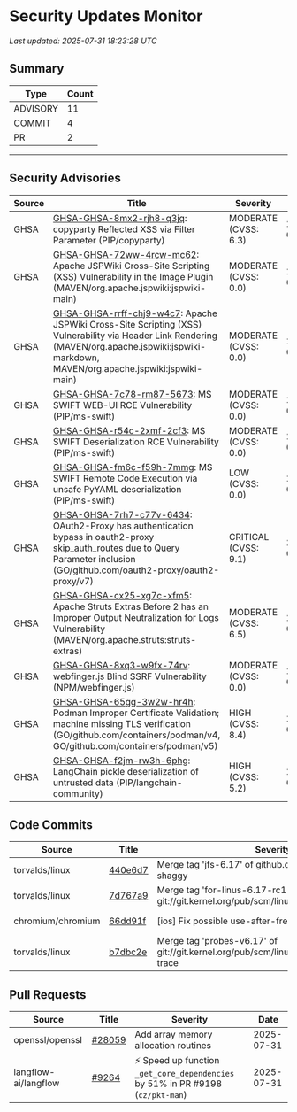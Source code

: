 # Security Updates Monitor

*Last updated: 2025-07-31 18:23:28 UTC*

## Summary
| Type | Count |
|------|-------|
| ADVISORY | 11 |
| COMMIT | 4 |
| PR | 2 |

---

## Security Advisories

| Source | Title | Severity | Date |
|--------|-------|----------|------|
| GHSA | [GHSA-GHSA-8mx2-rjh8-q3jq](https://github.com/advisories/GHSA-8mx2-rjh8-q3jq): copyparty Reflected XSS via Filter Parameter (PIP/copyparty) | MODERATE (CVSS: 6.3) | 2025-07-31 |
| GHSA | [GHSA-GHSA-72ww-4rcw-mc62](https://github.com/advisories/GHSA-72ww-4rcw-mc62): Apache JSPWiki Cross-Site Scripting (XSS) Vulnerability in the Image Plugin (MAVEN/org.apache.jspwiki:jspwiki-main) | MODERATE (CVSS: 0.0) | 2025-07-31 |
| GHSA | [GHSA-GHSA-rrff-chj9-w4c7](https://github.com/advisories/GHSA-rrff-chj9-w4c7): Apache JSPWiki Cross-Site Scripting (XSS) Vulnerability via Header Link Rendering (MAVEN/org.apache.jspwiki:jspwiki-markdown, MAVEN/org.apache.jspwiki:jspwiki-main) | MODERATE (CVSS: 0.0) | 2025-07-31 |
| GHSA | [GHSA-GHSA-7c78-rm87-5673](https://github.com/advisories/GHSA-7c78-rm87-5673): MS SWIFT WEB-UI RCE Vulnerability (PIP/ms-swift) | MODERATE (CVSS: 0.0) | 2025-07-31 |
| GHSA | [GHSA-GHSA-r54c-2xmf-2cf3](https://github.com/advisories/GHSA-r54c-2xmf-2cf3): MS SWIFT Deserialization RCE Vulnerability (PIP/ms-swift) | MODERATE (CVSS: 0.0) | 2025-07-31 |
| GHSA | [GHSA-GHSA-fm6c-f59h-7mmg](https://github.com/advisories/GHSA-fm6c-f59h-7mmg): MS SWIFT Remote Code Execution via unsafe PyYAML deserialization (PIP/ms-swift) | LOW (CVSS: 0.0) | 2025-07-31 |
| GHSA | [GHSA-GHSA-7rh7-c77v-6434](https://github.com/advisories/GHSA-7rh7-c77v-6434): OAuth2-Proxy has authentication bypass in oauth2-proxy skip_auth_routes due to Query Parameter inclusion (GO/github.com/oauth2-proxy/oauth2-proxy/v7) | CRITICAL (CVSS: 9.1) | 2025-07-30 |
| GHSA | [GHSA-GHSA-cx25-xg7c-xfm5](https://github.com/advisories/GHSA-cx25-xg7c-xfm5): Apache Struts Extras Before 2 has an Improper Output Neutralization for Logs Vulnerability (MAVEN/org.apache.struts:struts-extras) | MODERATE (CVSS: 6.5) | 2025-07-30 |
| GHSA | [GHSA-GHSA-8xq3-w9fx-74rv](https://github.com/advisories/GHSA-8xq3-w9fx-74rv): webfinger.js Blind SSRF Vulnerability (NPM/webfinger.js) | MODERATE (CVSS: 0.0) | 2025-07-28 |
| GHSA | [GHSA-GHSA-65gg-3w2w-hr4h](https://github.com/advisories/GHSA-65gg-3w2w-hr4h): Podman Improper Certificate Validation; machine missing TLS verification (GO/github.com/containers/podman/v4, GO/github.com/containers/podman/v5) | HIGH (CVSS: 8.4) | 2025-06-25 |
| GHSA | [GHSA-GHSA-f2jm-rw3h-6phg](https://github.com/advisories/GHSA-f2jm-rw3h-6phg): LangChain pickle deserialization of untrusted data (PIP/langchain-community) | HIGH (CVSS: 5.2) | 2024-09-17 |

## Code Commits

| Source | Title | Severity | Date |
|--------|-------|----------|------|
| torvalds/linux | [440e6d7](https://github.com/torvalds/linux/commit/440e6d7e1435bb1e1948eeae34ca8bef6c7c5f82) | Merge tag 'jfs-6.17' of github.com:kleikamp/linux-shaggy | 2025-07-31 |
| torvalds/linux | [7d767a9](https://github.com/torvalds/linux/commit/7d767a9528f6d203bca5e83faf1b8f2f6af3fc07) | Merge tag 'for-linus-6.17-rc1-tag' of git://git.kernel.org/pub/scm/linux/kernel/git/xen/tip | 2025-07-31 |
| chromium/chromium | [66dd91f](https://github.com/chromium/chromium/commit/66dd91fa5bf90d651709f138ff40c3bcb9de0afb) | [ios] Fix possible use-after-free in data sharing code | 2025-07-31 |
| torvalds/linux | [b7dbc2e](https://github.com/torvalds/linux/commit/b7dbc2e813e00d61e66fc0267599441493774b93) | Merge tag 'probes-v6.17' of git://git.kernel.org/pub/scm/linux/kernel/git/trace/linux-trace | 2025-07-30 |

## Pull Requests

| Source | Title | Severity | Date |
|--------|-------|----------|------|
| openssl/openssl | [#28059](https://github.com/openssl/openssl/pull/28059) | Add array memory allocation routines | 2025-07-31 |
| langflow-ai/langflow | [#9264](https://github.com/langflow-ai/langflow/pull/9264) | ⚡️ Speed up function `_get_core_dependencies` by 51% in PR #9198 (`cz/pkt-man`) | 2025-07-31 |


